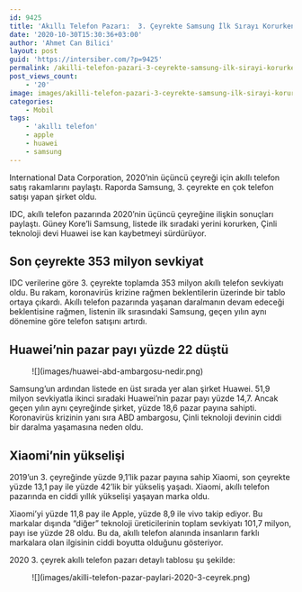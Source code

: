 ```yaml
---
id: 9425
title: 'Akıllı Telefon Pazarı:  3. Çeyrekte Samsung İlk Sırayı Korurken, Huawei Kan Kaybetti'
date: '2020-10-30T15:30:36+03:00'
author: 'Ahmet Can Bilici'
layout: post
guid: 'https://intersiber.com/?p=9425'
permalink: /akilli-telefon-pazari-3-ceyrekte-samsung-ilk-sirayi-korurken-huawei-kan-kaybetti/
post_views_count:
    - '20'
image: images/akilli-telefon-pazari-3-ceyrekte-samsung-ilk-sirayi-korurken-huawei-kan-kaybetti.png
categories:
    - Mobil
tags:
    - 'akıllı telefon'
    - apple
    - huawei
    - samsung
---
```


International Data Corporation, 2020’nin üçüncü çeyreği için akıllı telefon satış rakamlarını paylaştı. Raporda Samsung, 3. çeyrekte en çok telefon satışı yapan şirket oldu.

IDC, akıllı telefon pazarında 2020’nin üçüncü çeyreğine ilişkin sonuçları paylaştı. Güney Kore’li Samsung, listede ilk sıradaki yerini korurken, Çinli teknoloji devi Huawei ise kan kaybetmeyi sürdürüyor.

## Son çeyrekte 353 milyon sevkiyat

IDC verilerine göre 3. çeyrekte toplamda 353 milyon akıllı telefon sevkiyatı oldu. Bu rakam, koronavirüs krizine rağmen beklentilerin üzerinde bir tablo ortaya çıkardı. Akıllı telefon pazarında yaşanan daralmanın devam edeceği beklentisine rağmen, listenin ilk sırasındaki Samsung, geçen yılın aynı dönemine göre telefon satışını artırdı.

## Huawei’nin pazar payı yüzde 22 düştü

<figure class="wp-block-image size-large">![](images/huawei-abd-ambargosu-nedir.png)</figure>Samsung’un ardından listede en üst sırada yer alan şirket Huawei. 51,9 milyon sevkiyatla ikinci sıradaki Huawei’nin pazar payı yüzde 14,7. Ancak geçen yılın aynı çeyreğinde şirket, yüzde 18,6 pazar payına sahipti. Koronavirüs krizinin yanı sıra ABD ambargosu, Çinli teknoloji devinin ciddi bir daralma yaşamasına neden oldu.

## Xiaomi’nin yükselişi

2019’un 3. çeyreğinde yüzde 9,1’lik pazar payına sahip Xiaomi, son çeyrekte yüzde 13,1 pay ile yüzde 42’lik bir yükseliş yaşadı. Xiaomi, akıllı telefon pazarında en ciddi yıllık yükselişi yaşayan marka oldu.

Xiaomi’yi yüzde 11,8 pay ile Apple, yüzde 8,9 ile vivo takip ediyor. Bu markalar dışında “diğer” teknoloji üreticilerinin toplam sevkiyatı 101,7 milyon, payı ise yüzde 28 oldu. Bu da, akıllı telefon alanında insanların farklı markalara olan ilgisinin ciddi boyutta olduğunu gösteriyor.

2020 3. çeyrek akıllı telefon pazarı detaylı tablosu şu şekilde:

<figure class="wp-block-image size-large">![](images/akilli-telefon-pazar-paylari-2020-3-ceyrek.png)</figure>